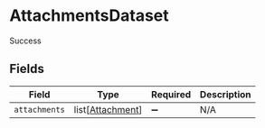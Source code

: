 # AttachmentsDataset

Success


## Fields

| Field                                                 | Type                                                  | Required                                              | Description                                           |
| ----------------------------------------------------- | ----------------------------------------------------- | ----------------------------------------------------- | ----------------------------------------------------- |
| `attachments`                                         | list[[Attachment](../../models/shared/attachment.md)] | :heavy_minus_sign:                                    | N/A                                                   |